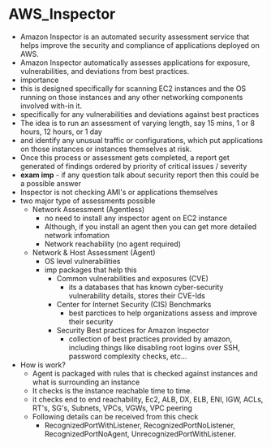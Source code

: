 # AWS_Inspector
- Amazon Inspector is an automated security assessment service that helps improve the security and compliance of applications deployed on AWS.
- Amazon Inspector automatically assesses applications for exposure, vulnerabilities, and deviations from best practices.
- importance
- this is designed specifically for scanning EC2 instances and the OS running on those instances and any other networking components involved with-in it.
- specifically for any vulnerabilities and deviations against best practices
- The idea is to run an assessment of varying length, say 15 mins, 1 or 8 hours, 12 hours, or 1 day
- and identify any unusual traffic or configurations, which put applications on those instances or instances themselves at risk.
- Once this process or assessment gets completed, a report get generated of findings ordered by priority of critical issues / severity
- **exam imp** - if any question talk about security report then this could be a possible answer
- Inspector is not checking AMI's or applications themselves
- two major type of assessments possible
  - Network Assessment (Agentless)
    - no need to install any inspector agent on EC2 instance
    - Although, if you install an agent then you can get more detailed network infomation
    - Network reachability (no agent required)
  - Network & Host Assessment (Agent)
    - OS level vulnerabilities
    - imp packages that help this
      - Common vulnerabilities and exposures (CVE)
        - its a databases that has known cyber-security vulnerability details, stores their CVE-Ids 
      - Center for Internet Security (CIS) Benchmarks
        - best parctices to help organizations assess and improve their security
      - Security Best practices for Amazon Inspector
        - collection of best practices provided by amazon, including things like disabling root logins over SSH, password complexity checks, etc...
- How is work?
  - Agent is packaged with rules that is checked against instances and what is surrounding an instance
  - It checks is the instance reachable time to time.
  - it checks end to end reachability, Ec2, ALB, DX, ELB, ENI, IGW, ACLs, RT's, SG's, Subnets, VPCs, VGWs, VPC peering
  - Following details can be received from this check
    - RecognizedPortWithListener, RecognizedPortNoListener, RecognizedPortNoAgent, UnrecognizedPortWithListener.
